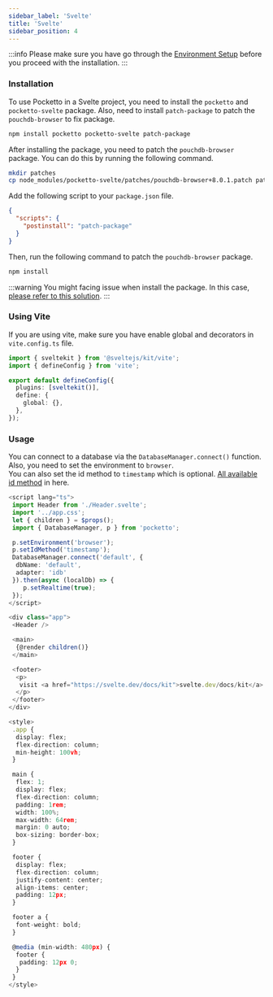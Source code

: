 ```yaml
---
sidebar_label: 'Svelte'
title: 'Svelte'
sidebar_position: 4
---
```


:::info
Please make sure you have go through the [Environment Setup](/docs/environment-setup) before you proceed with the installation.
:::

### Installation

To use Pocketto in a Svelte project, you need to install the `pocketto` and `pocketto-svelte` package. Also, need to install `patch-package` to patch the `pouchdb-browser` to fix package.

```bash
npm install pocketto pocketto-svelte patch-package
```

After installing the package, you need to patch the `pouchdb-browser` package. You can do this by running the following command.

```bash
mkdir patches
cp node_modules/pocketto-svelte/patches/pouchdb-browser+8.0.1.patch patches/
```

Add the following script to your `package.json` file.

```json title="package.json"
{
  "scripts": {
    "postinstall": "patch-package"
  }
}
```

Then, run the following command to patch the `pouchdb-browser` package.

```bash
npm install
```

:::warning
You might facing issue when install the package. In this case, [please refer to this solution](/docs/environment-setup#debug-for-npmyarn-install).
:::

### Using Vite

If you are using vite, make sure you have enable global and decorators in `vite.config.ts` file.

```ts title="vite.config.ts"
import { sveltekit } from '@sveltejs/kit/vite';
import { defineConfig } from 'vite';

export default defineConfig({
  plugins: [sveltekit()],
  define: {
    global: {},
  },
});
```

### Usage

You can connect to a database via the `DatabaseManager.connect()` function. <br />
Also, you need to set the environment to `browser`. <br />
You can also set the id method to `timestamp` which is optional. [All available id method](/docs/data-modelling/id) in here.

```ts title="src/+layout.svelte"
<script lang="ts">
 import Header from './Header.svelte';
 import '../app.css';
 let { children } = $props();
 import { DatabaseManager, p } from 'pocketto';

 p.setEnvironment('browser');
 p.setIdMethod('timestamp');
 DatabaseManager.connect('default', {
  dbName: 'default',
  adapter: 'idb'
 }).then(async (localDb) => {
    p.setRealtime(true);
 });
</script>

<div class="app">
 <Header />

 <main>
  {@render children()}
 </main>

 <footer>
  <p>
   visit <a href="https://svelte.dev/docs/kit">svelte.dev/docs/kit</a> to learn about SvelteKit
  </p>
 </footer>
</div>

<style>
 .app {
  display: flex;
  flex-direction: column;
  min-height: 100vh;
 }

 main {
  flex: 1;
  display: flex;
  flex-direction: column;
  padding: 1rem;
  width: 100%;
  max-width: 64rem;
  margin: 0 auto;
  box-sizing: border-box;
 }

 footer {
  display: flex;
  flex-direction: column;
  justify-content: center;
  align-items: center;
  padding: 12px;
 }

 footer a {
  font-weight: bold;
 }

 @media (min-width: 480px) {
  footer {
   padding: 12px 0;
  }
 }
</style>
```
